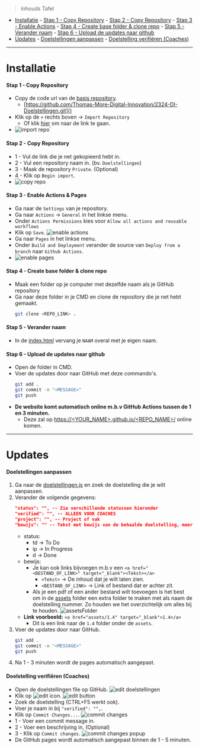 > Inhouds Tafel

- [Installatie](#installatie) - [Stap 1 - Copy Repository](#stap-1---copy-repository) - [Stap 2 - Copy Repository](#stap-2---copy-repository) - [Stap 3 - Enable Actions](#stap-3---enable-actions) - [Stap 4 - Create base folder \& clone repo](#stap-4---create-base-folder--clone-repo) - [Stap 5 - Verander naam](#stap-5---verander-naam) - [Stap 6 - Upload de updates naar github](#stap-6---upload-de-updates-naar-github)
- [Updates](#updates) - [Doelstellingen aanpassen](#doelstellingen-aanpassen) - [Doelstelling verifiëren (Coaches)](#doelstelling-verifiëren-coaches)

---

# Installatie

#### Stap 1 - Copy Repository

- Copy de code url van de [basis repository](https://github.com/Thomas-More-Digital-Innovation/2324-DI-Doelstellingen).
  - [https://github.com/Thomas-More-Digital-Innovation/2324-DI-Doelstellingen.git]()
- Klik op de `+` rechts boven &rarr; `Import Repository`
  - Of klik [hier](https://github.com/new/import) om naar de link te gaan.
- ![import repo](assets/README/importRepo.png)`

#### Stap 2 - Copy Repository

- 1 - Vul de link die je net gekopieerd hebt in.
- 2 - Vul een repository naam in. (bv. `Doelstellingen`)
- 3 - Maak de repository `Private`. (Optional)
- 4 - Klik op `Begin import`.
- ![copy repo](assets/README/copyRepo.png)

#### Stap 3 - Enable Actions & Pages

- Ga naar de `Settings` van je repository.
- Ga naar `Actions` &rarr; `General` in het linkse menu.
- Onder `Actions Permissions` kies voor `Allow all actions and reusable workflows`
- Klik op `Save`.
  ![enable actions](assets/README/enableActions.png)
- Ga naar `Pages` in het linkse menu.
- Onder `Build and Deployment` verander de source van `Deploy from a branch` naar `Github Actions`.
- ![enable pages](assets/README/enablePages.png)

#### Stap 4 - Create base folder & clone repo

- Maak een folder op je computer met dezelfde naam als je GitHub repository
- Ga naar deze folder in je CMD en clone de repository die je net hebt gemaakt.
  ```bash
  git clone <REPO_LINK> .
  ```

#### Stap 5 - Verander naam

- In de [index.html](index.html) vervang je `NAAM` overal met je eigen naam.

#### Stap 6 - Upload de updates naar github

- Open de folder in CMD.
- Voer de updates door naar GitHub met deze commando's.
  ```bash
  git add .
  git commit -m "<MESSAGE>"
  git push
  ```
- **De website komt automatisch online m.b.v GitHub Actions tussen de 1 en 3 minuten.**
  - Deze zal op [https://<YOUR_NAME>.github.io/<REPO_NAME>/]() online komen.

---

# Updates

#### Doelstellingen aanpassen

1. Ga naar de [doelstellingen.js](doelstellingen.js) en zoek de doelstelling die je wilt aanpassen.
2. Verander de volgende gegevens:
   ```json
   "status": "", -- Zie verschillende statussen hieronder
   "verified": "", -- ALLEEN VOOR COACHES
   "project": "", -- Project of vak
   "bewijs": "" -- Tekst met bewijs van de behaalde doelstelling, meer info hieronder
   ```
   - status:
     - td &rarr; To Do
     - ip &rarr; In Progress
     - d &rarr; Done
   - bewijs:
     - Je kan ook links bijvoegen m.b.v een `<a href="<BESTAND_OF_LINK>" target="_blank"><Tekst></a>`
       - `<Tekst>` &rarr; De inhoud dat je wilt laten zien.
       - `<BESTAND_OF_LINK>` &rarr; Link of bestand dat er achter zit.
     - Als je een pdf of een ander bestand wilt toevoegen is het best om in de [assets](assets) folder een extra folder te maken met als naam de doelstelling nummer. Zo houden we het overzichtelijk om alles bij te houden.
       ![assetsFolder](assets/README/assetsFolder.png)
   - **Link voorbeeld:** `<a href="assets/1.4" target="_blank">1.4</a>`
     - Dit is een link naar de `1.4` folder onder de `assets`.
3. Voer de updates door naar GitHub.
   ```bash
   git add .
   git commit -m "<MESSAGE>"
   git push
   ```
4. Na 1 - 3 minuten wordt de pages automatisch aangepast.

#### Doelstelling verifiëren (Coaches)

- Open de doelstellingen file op GitHub.
  ![edit doelstellingen](assets/README/editDoelstellingen.png)
- Klik op ![edit icon](assets/README/editIcon.png).
  ![edit button](assets/README/editButton.png)
- Zoek de doelstelling (CTRL+F5 werkt ook).
- Voer je naam in bij `"verified": "",`.
- Klik op `Commit Changes...`.
  ![commit changes](assets/README/commitChanges.png)
- 1 - Voer een commit message in.
- 2 - Voer een beschrijving in. (Optional)
- 3 - Klik op `Commit changes`.
  ![commit changes popup](assets/README/commitPopup.png)
- De GitHub pages wordt automatisch aangepast binnen de 1 - 5 minuten.

